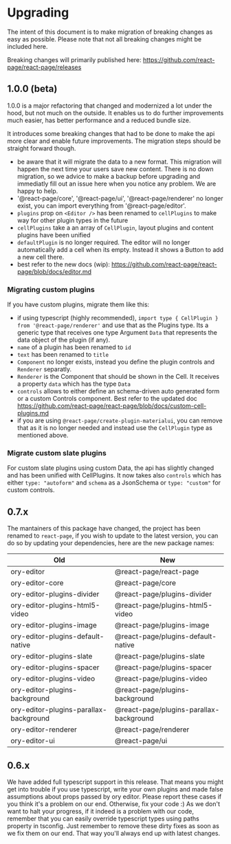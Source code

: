 # Upgrading

The intent of this document is to make migration of breaking changes as easy as possible.
Please note that not all breaking changes might be included here.

Breaking changes will primarily published here: https://github.com/react-page/react-page/releases

## 1.0.0 (beta)

1.0.0 is a major refactoring that changed and modernized a lot under the hood, but not much on the outside. It enables us to do further improvements much easier, has better performance and a reduced bundle size.

It introduces some breaking changes that had to be done to make the api more clear and enable future improvements. The migration steps should be straight forward though.

- be aware that it will migrate the data to a new format. This migration will happen the next time your users save new content. There is no down migration, so we advice to make a backup before upgrading and immediatly fill out an issue here when you notice any problem. We are happy to help.
- '@react-page/core', '@react-page/ui', '@react-page/renderer' no longer exist, you can import everything from '@react-page/editor'.
- `plugins` prop on `<Editor />` has been renamed to `cellPlugins` to make way for other plugin types in the future
- `cellPlugins` take a an array of `CellPlugin`, layout plugins and content plugins have been unified
- `defaultPlugin` is no longer required. The editor will no longer automatically add a cell when its empty. Instead it shows a Button to add a new cell there.
- best refer to the new docs (wip): https://github.com/react-page/react-page/blob/docs/editor.md

### Migrating custom plugins

If you have custom plugins, migrate them like this:

- if using typescript (highly recommended), `import type { CellPlugin } from '@react-page/renderer'` and use that as the Plugins type. Its a generic type that receives one type Argument `Data` that represents the data object of the plugin (if any).
- `name` of a plugin has been renamed to `id`
- `text` has been renamed to `title`
- `Component` no longer exists, instead you define the plugin controls and `Renderer` separatly.
- `Renderer` is the Component that should be shown in the Cell. It receives a property `data` which has the type `Data`
- `controls` allows to either define an schema-driven auto generated form or a custom Controls component. Best refer to the updated doc https://github.com/react-page/react-page/blob/docs/custom-cell-plugins.md
- if you are using `@react-page/create-plugin-materialui`, you can remove that as it is no longer needed and instead use the `CellPlugin` type as mentioned above.

### Migrate custom slate plugins

For custom slate plugins using custom Data, the api has slightly changed and has been unified with CellPlugins.
It now takes also `controls` which has either `type: "autoform"` and `schema` as a JsonSchema or `type: "custom"` for custom controls.

## 0.7.x

The mantainers of this package have changed, the project has been renamed to `react-page`, if you wish to update to the latest version, you can do so by updating your dependencies, here are the new package names:

| Old                                    | New                                     |
| -------------------------------------- | --------------------------------------- |
| ory-editor                             | @react-page/react-page                  |
| ory-editor-core                        | @react-page/core                        |
| ory-editor-plugins-divider             | @react-page/plugins-divider             |
| ory-editor-plugins-html5-video         | @react-page/plugins-html5-video         |
| ory-editor-plugins-image               | @react-page/plugins-image               |
| ory-editor-plugins-default-native      | @react-page/plugins-default-native      |
| ory-editor-plugins-slate               | @react-page/plugins-slate               |
| ory-editor-plugins-spacer              | @react-page/plugins-spacer              |
| ory-editor-plugins-video               | @react-page/plugins-video               |
| ory-editor-plugins-background          | @react-page/plugins-background          |
| ory-editor-plugins-parallax-background | @react-page/plugins-parallax-background |
| ory-editor-renderer                    | @react-page/renderer                    |
| ory-editor-ui                          | @react-page/ui                          |

## 0.6.x

We have added full typescript support in this release. That means you might get into trouble if you use typescript, write your own plugins and made false assumptions about props passed by ory editor.
Please report these cases if you think it's a problem on our end. Otherwise, fix your code :) As we don't want to halt your progress, if it indeed is a problem with our code, remember that you can easily override typescript types using paths property in tsconfig. Just remember to remove these dirty fixes as soon as we fix them on our end. That way you'll always end up with latest changes.
